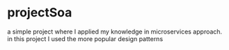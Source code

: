 # projectSoa 
a simple project where I applied my knowledge in microservices approach.
in this project I used the more popular design patterns
